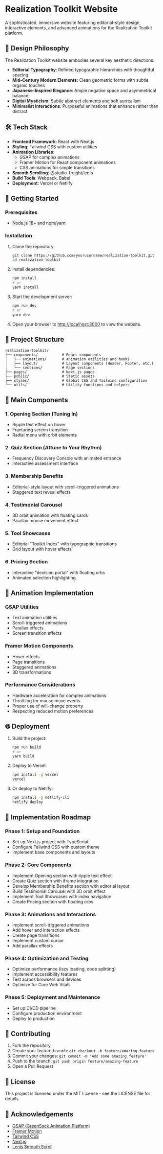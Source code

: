 # Realization Toolkit Website

A sophisticated, immersive website featuring editorial-style design, interactive elements, and advanced animations for the Realization Toolkit platform.

## 🌟 Design Philosophy

The Realization Toolkit website embodies several key aesthetic directions:

- **Editorial Typography**: Refined typographic hierarchies with thoughtful spacing
- **Mid-Century Modern Elements**: Clean geometric forms with subtle organic touches
- **Japanese-Inspired Elegance**: Ample negative space and asymmetrical balance
- **Digital Mysticism**: Subtle abstract elements and soft surrealism
- **Minimalist Interactions**: Purposeful animations that enhance rather than distract

## 🛠️ Tech Stack

- **Frontend Framework**: React with Next.js
- **Styling**: Tailwind CSS with custom utilities
- **Animation Libraries**:
  - GSAP for complex animations
  - Framer Motion for React component animations
  - CSS animations for simple transitions
- **Smooth Scrolling**: @studio-freight/lenis
- **Build Tools**: Webpack, Babel
- **Deployment**: Vercel or Netlify

## 🚀 Getting Started

### Prerequisites

- Node.js 18+ and npm/yarn

### Installation

1. Clone the repository:
   ```bash
   git clone https://github.com/yourusername/realization-toolkit.git
   cd realization-toolkit
   ```

2. Install dependencies:
   ```bash
   npm install
   # or
   yarn install
   ```

3. Start the development server:
   ```bash
   npm run dev
   # or
   yarn dev
   ```

4. Open your browser to [http://localhost:3000](http://localhost:3000) to view the website.

## 📂 Project Structure

```
realization-toolkit/
├── components/           # React components
│   ├── animations/       # Animation utilities and hooks
│   ├── layout/           # Layout components (Header, Footer, etc.)
│   └── sections/         # Page sections
├── pages/                # Next.js pages
├── public/               # Static assets
├── styles/               # Global CSS and Tailwind configuration
└── utils/                # Utility functions and helpers
```

## 🧩 Main Components

### 1. Opening Section (Tuning In)
- Ripple text effect on hover
- Fracturing screen transition
- Radial menu with orbit elements

### 2. Quiz Section (Attune to Your Rhythm)
- Frequency Discovery Console with animated entrance
- Interactive assessment interface

### 3. Membership Benefits
- Editorial-style layout with scroll-triggered animations
- Staggered text reveal effects

### 4. Testimonial Carousel
- 3D orbit animation with floating cards
- Parallax mouse movement effect

### 5. Tool Showcases
- Editorial "Toolkit Index" with typographic transitions
- Grid layout with hover effects

### 6. Pricing Section
- Interactive "decision portal" with floating orbs
- Animated selection highlighting

## 🎨 Animation Implementation

### GSAP Utilities
- Text animation utilities
- Scroll-triggered animations
- Parallax effects
- Screen transition effects

### Framer Motion Components
- Hover effects
- Page transitions
- Staggered animations
- 3D transformations

### Performance Considerations
- Hardware acceleration for complex animations
- Throttling for mouse move events
- Proper use of will-change property
- Respecting reduced motion preferences

## 🌐 Deployment

1. Build the project:
   ```bash
   npm run build
   # or
   yarn build
   ```

2. Deploy to Vercel:
   ```bash
   npm install -g vercel
   vercel
   ```

3. Or deploy to Netlify:
   ```bash
   npm install -g netlify-cli
   netlify deploy
   ```

## 🎯 Implementation Roadmap

### Phase 1: Setup and Foundation
- Set up Next.js project with TypeScript
- Configure Tailwind CSS with custom theme
- Implement base components and layouts

### Phase 2: Core Components
- Implement Opening section with ripple text effect
- Create Quiz section with iframe integration
- Develop Membership Benefits section with editorial layout
- Build Testimonial Carousel with 3D orbit effect
- Implement Tool Showcases with index navigation
- Create Pricing section with floating orbs

### Phase 3: Animations and Interactions
- Implement scroll-triggered animations
- Add hover and interaction effects
- Create page transitions
- Implement custom cursor
- Add parallax effects

### Phase 4: Optimization and Testing
- Optimize performance (lazy loading, code splitting)
- Implement accessibility features
- Test across browsers and devices
- Optimize for Core Web Vitals

### Phase 5: Deployment and Maintenance
- Set up CI/CD pipeline
- Configure production environment
- Deploy to production

## 👥 Contributing

1. Fork the repository
2. Create your feature branch: `git checkout -b feature/amazing-feature`
3. Commit your changes: `git commit -m 'Add some amazing feature'`
4. Push to the branch: `git push origin feature/amazing-feature`
5. Open a Pull Request

## 📄 License

This project is licensed under the MIT License - see the LICENSE file for details.

## 🙏 Acknowledgements

- [GSAP (GreenSock Animation Platform)](https://greensock.com/gsap/)
- [Framer Motion](https://www.framer.com/motion/)
- [Tailwind CSS](https://tailwindcss.com/)
- [Next.js](https://nextjs.org/)
- [Lenis Smooth Scroll](https://github.com/studio-freight/lenis)
